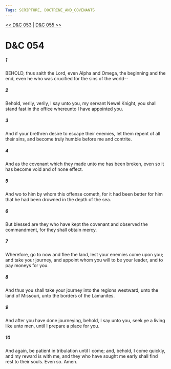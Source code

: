 ```yaml
---
Tags: SCRIPTURE, DOCTRINE_AND_COVENANTS
---
```


[<< D&C 053](DOCTRINE_AND_COVENANTS/D&C_053.md) | [D&C 055 >>](DOCTRINE_AND_COVENANTS/D&C_055.md)

# D&C 054

##### 1
 BEHOLD, thus saith the Lord, even Alpha and Omega, the beginning and the end, even he who was crucified for the sins of the world--
##### 2
 Behold, verily, verily, I say unto you, my servant Newel Knight, you shall stand fast in the office whereunto I have appointed you.
##### 3
 And if your brethren desire to escape their enemies, let them repent of all their sins, and become truly humble before me and contrite.
##### 4
 And as the covenant which they made unto me has been broken, even so it has become void and of none effect.
##### 5
 And wo to him by whom this offense cometh, for it had been better for him that he had been drowned in the depth of the sea.
##### 6
 But blessed are they who have kept the covenant and observed the commandment, for they shall obtain mercy.
##### 7
 Wherefore, go to now and flee the land, lest your enemies come upon you; and take your journey, and appoint whom you will to be your leader, and to pay moneys for you.
##### 8
 And thus you shall take your journey into the regions westward, unto the land of Missouri, unto the borders of the Lamanites.
##### 9
 And after you have done journeying, behold, I say unto you, seek ye a living like unto men, until I prepare a place for you.
##### 10
 And again, be patient in tribulation until I come; and, behold, I come quickly, and my reward is with me, and they who have sought me early shall find rest to their souls. Even so. Amen.
